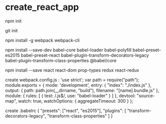 # create_react_app

npm init

git init

npm install -g webpack webpack-cli


npm install --save-dev babel-core babel-loader babel-polyfill babel-preset-es2015 babel-preset-react babel-plugin-transform-decorators-legacy babel-plugin-transform-class-properties @babel/core

npm install --save react react-dom prop-types redux react-redux

create webpack.config.js :
'use strict';
var path = require("path");
module.exports = {
    mode: 'development',
    entry: {
        "index": "./index.js"
    },
    output: {
        path: path.join(__dirname, "build"),
        filename: "[name].bundle.js"
    },
    module: {
        rules: [
            {
                test: /\.js$/,
                use: "babel-loader"
            }
        ]
    },
    devtool: "source-map",
    watch: true,
    watchOptions: {
        aggregateTimeout: 300
    }
};

create .babelrc
{
  "presets": ["react", "es2015"],
  "plugins": [
    "transform-decorators-legacy",
    "transform-class-properties"
  ]
}

